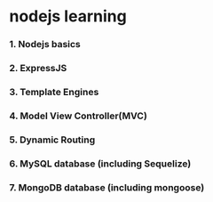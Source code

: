 # nodejs learning

### 1. Nodejs basics
### 2. ExpressJS
### 3. Template Engines
### 4. Model View Controller(MVC)
### 5. Dynamic Routing
### 6. MySQL database (including Sequelize)
### 7. MongoDB database (including mongoose)